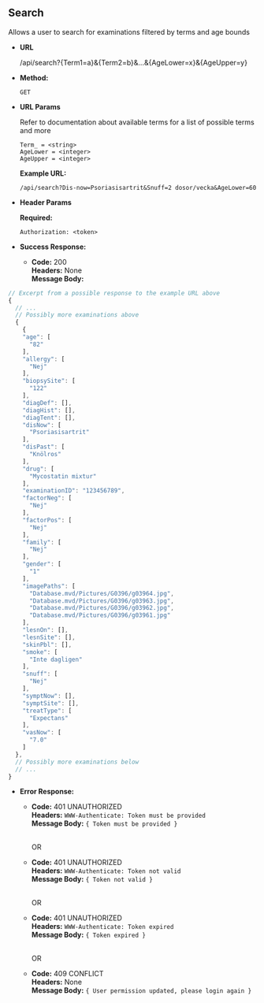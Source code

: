**Search**
----
  Allows a user to search for examinations filtered by terms and age bounds

* **URL**

  /api/search?{Term1=a}&{Term2=b}&...&{AgeLower=x}&{AgeUpper=y}

* **Method:**

  `GET`
  
*  **URL Params**
    
    Refer to documentation about available terms for a list of possible terms and more

    `Term_ = <string>` <br />
    `AgeLower = <integer>` <br />
    `AgeUpper = <integer>` <br />
    
    **Example URL:**
    
    `/api/search?Dis-now=Psoriasisartrit&Snuff=2 dosor/vecka&AgeLower=60`
  
*  **Header Params**

   **Required:**
 
   `Authorization: <token>` <br />

* **Success Response:**

  * **Code:** 200 <br />
    **Headers:** None <br />
    **Message Body:** <br />
 
```javascript
// Excerpt from a possible response to the example URL above
{
  // ...
  // Possibly more examinations above
  {
    {
    "age": [
      "82"
    ],
    "allergy": [
      "Nej"
    ],
    "biopsySite": [
      "122"
    ],
    "diagDef": [],
    "diagHist": [],
    "diagTent": [],
    "disNow": [
      "Psoriasisartrit"
    ],
    "disPast": [
      "Knölros"
    ],
    "drug": [
      "Mycostatin mixtur"
    ],
    "examinationID": "123456789",
    "factorNeg": [
      "Nej"
    ],
    "factorPos": [
      "Nej"
    ],
    "family": [
      "Nej"
    ],
    "gender": [
      "1"
    ],
    "imagePaths": [
      "Database.mvd/Pictures/G0396/g03964.jpg",
      "Database.mvd/Pictures/G0396/g03963.jpg",
      "Database.mvd/Pictures/G0396/g03962.jpg",
      "Database.mvd/Pictures/G0396/g03961.jpg"
    ],
    "lesnOn": [],
    "lesnSite": [],
    "skinPbl": [],
    "smoke": [
      "Inte dagligen"
    ],
    "snuff": [
      "Nej"
    ],
    "symptNow": [],
    "symptSite": [],
    "treatType": [
      "Expectans"
    ],
    "vasNow": [
      "7.0"
    ]
  },
  // Possibly more examinations below
  // ...
}
```
 
* **Error Response:**

  * **Code:** 401 UNAUTHORIZED <br />
    **Headers:** `WWW-Authenticate: Token must be provided` <br />
    **Message Body:** `{ Token must be provided }` <br /><br />

    OR

  * **Code:** 401 UNAUTHORIZED <br />
    **Headers:** `WWW-Authenticate: Token not valid` <br />
    **Message Body:** `{ Token not valid }` <br /><br />

    OR

  * **Code:** 401 UNAUTHORIZED <br />
    **Headers:** `WWW-Authenticate: Token expired` <br />
    **Message Body:** `{ Token expired }` <br /><br />

    OR

  * **Code:** 409 CONFLICT <br />
    **Headers:** None <br />
    **Message Body:** `{ User permission updated, please login again }` <br /><br />
